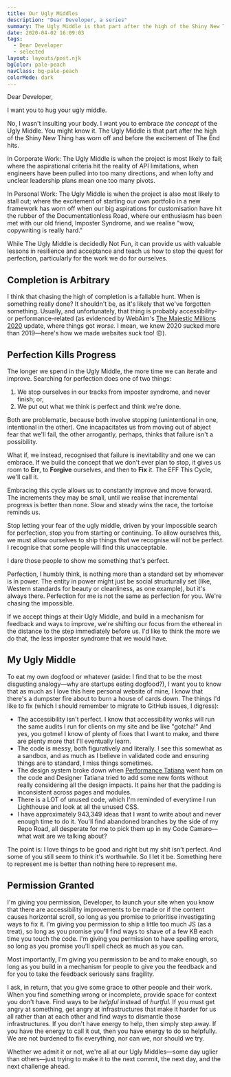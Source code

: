 ```yaml
---
title: Our Ugly Middles
description: "Dear Developer, a series"
summary: The Ugly Middle is that part after the high of the Shiny New Thing has worn off and before the excitement of The End hits. While The Ugly Middle is decidedly Not Fun, it can provide us with valuable lessons in resilience and acceptance and teach us how to stop the quest for perfection, particularly for the work we do for ourselves.
date: 2020-04-02 16:09:03
tags:
  - Dear Developer
  - selected
layout: layouts/post.njk
bgColor: pale-peach
navClass: bg-pale-peach
colorMode: dark
---
```

Dear Developer,

I want you to hug your ugly middle.

No, I wasn't insulting your body. I want you to embrace *the concept* of the Ugly Middle. You might know it. The Ugly Middle is that part after the high of the Shiny New Thing has worn off and before the excitement of The End hits.

In Corporate Work: The Ugly Middle is when the project is most likely to fail; where the aspirational criteria hit the reality of API limitations, when engineers have been pulled into too many directions, and when lofty and unclear leadership plans mean one too many pivots.

In Personal Work: The Ugly Middle is when the project is also most likely to stall out; where the excitement of starting our own portfolio in a new framework has worn off when our big aspirations for customisation have hit the rubber of the Documentationless Road, where our enthusiasm has been met with our old friend, Imposter Syndrome, and we realise "wow, copywriting is really hard."

While The Ugly Middle is decidedly Not Fun, it can provide us with valuable lessons in resilience and acceptance and teach us how to stop the quest for perfection, particularly for the work we do for ourselves.

## Completion is Arbitrary

I think that chasing the high of completion is a fallable hunt. When is something really done? It shouldn't be, as it's likely that we've forgotten something. Usually, and unfortunately, that thing is probably accessibility- or performance-related (as evidenced by WebAim's [The Majestic Millions 2020](https://webaim.org/projects/million/) update, where things got *worse.* I mean, we knew 2020 sucked more than 2019—here's how we made websites suck too! 🙃).

## Perfection Kills Progress

The longer we spend in the Ugly Middle, the more time we can iterate and improve. Searching for perfection does one of two things:

1. We stop ourselves in our tracks from imposter syndrome, and never finish; or,
2. We put out what we think is perfect and think we're done.

Both are problematic, because both involve stopping (unintentional in one, intentional in the other). One incapacitates us from moving out of abject fear that we'll fail, the other arrogantly, perhaps, thinks that failure isn't a possibility.

What if, we instead, recognised that failure is inevitability and one we can embrace. If we build the concept that we don't ever plan to stop, it gives us room to **Err**, to **Forgive** ourselves, and then to **Fix** it. The EFF This Cycle, we'll call it.

Embracing this cycle allows us to constantly improve and move forward. The increments they may be small, until we realise that incremental progress is better than none. Slow and steady wins the race, the tortoise reminds us.

Stop letting your fear of the ugly middle, driven by your impossible search for perfection, stop you from starting or continuing. To allow ourselves this, we must allow ourselves to ship things that we recognise will not be perfect. I recognise that some people will find this unacceptable.

I dare those people to show me something that's perfect.

Perfection, I humbly think, is nothing more than a standard set by whomever is in power. The entity in power might just be social structurally set (like, Western standards for beauty or cleanliness, as one example), but it's always there. Perfection for me is not the same as perfection for you. We're chasing the impossible.

If we accept things at their Ugly Middle, and build in a mechanism for feedback and ways to improve, we're shifting our focus from the ethereal in the distance to the step immediately before us. I'd like to think the more we do that, the less imposter syndrome that we would have.

## My Ugly Middle

To eat my own dogfood or whatever (aside: I find that to be the most disgusting analogy—why are startups eating dogfood?), I want you to know that as much as I love this here personal website of mine, I know that there's a dumpster fire about to burn a house of cards down. The things I'd like to fix (which I should remember to migrate to GitHub issues, I digress):

- The accessibility isn't perfect. I know that accessibility wonks will run the same audits I run for clients on my site and be like "gotcha!" And yes, you gotme! I know of plenty of fixes that I want to make, and there are plenty more that I'll eventually learn.
- The code is messy, both figuratively and literally. I see this somewhat as a sandbox, and as much as I believe in validated code and ensuring things are to standard, I miss things sometimes.
- The design system broke down when [Performance Tatiana](https://twitter.com/TatianaTMac/status/1245486932684992512?s=20) went ham on the code and Designer Tatiana tried to add some new fonts without really considering all the design impacts. It pains her that the padding is inconsistent across pages and modules.
- There is a LOT of unused code, which I'm reminded of everytime I run Lighthouse and look at all the unused CSS.
- I have approximately 943,349 ideas that I want to write about and never enough time to do it. You'll find abandoned branches by the side of my Repo Road, all desperate for me to pick them up in my Code Camaro—what wait are we talking about?

The point is: I love things to be good and right but my shit isn't perfect. And some of you still seem to think it's worthwhile. So I let it be. Something here to represent me is better than nothing here to represent me.

## Permission Granted

I'm giving you permission, Developer, to launch your site when you know that there are accessibility improvements to be made or if the content causes horizontal scroll, so long as you promise to prioritise investigating ways to fix it. I'm giving you permission to ship a little too much JS (as a treat), so long as you promise you'll find ways to shave of a few KB each time you touch the code. I'm giving you permission to have spelling errors, so long as you promise you'll spell check as much as you can.

Most importantly, I'm giving you permission to be and to make enough, so long as you build in a mechanism for people to give you the feedback and for you to take the feedback seriously sans fragility.

I ask, in return, that you give some grace to other people and their work. When you find something wrong or incomplete, provide space for context you don't have. Find ways to be *helpful* instead of *hurtful.* If you must get angry at something, get angry at infrastructures that make it harder for us all rather than at each other and find ways to dismantle those infrastructures. If you don't have energy to help, then simply step away. If you have the energy to call it out, then you have energy to do so helpfully. We are not burdened to fix everything, nor can we, nor should we try.

Whether we admit it or not, we're all at our Ugly Middles—some day uglier than others—just trying to make it to the next commit, the next day, and the next challenge ahead.